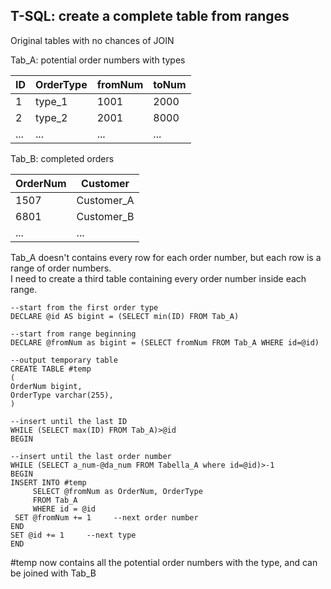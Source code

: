 ## T-SQL: create a complete table from ranges

Original tables with no chances of JOIN  

Tab_A: potential order numbers with types

| ID | OrderType | fromNum | toNum |  
| --- | --- | --- | --- |  
| 1 | type_1 | 1001 | 2000 |  
| 2 | type_2 | 2001 | 8000 |  
| ... | ... | ... | ... |  

Tab_B: completed orders

| OrderNum | Customer |
| --- | --- |
| 1507 | Customer_A |
| 6801 | Customer_B |
| ... | ... |

Tab_A doesn't contains every row for each order number, but each row is a range of order numbers.  
I need to create a third table containing every order number inside each range.  


```
--start from the first order type
DECLARE @id AS bigint = (SELECT min(ID) FROM Tab_A) 

--start from range beginning
DECLARE @fromNum as bigint = (SELECT fromNum FROM Tab_A WHERE id=@id) 

--output temporary table
CREATE TABLE #temp
(
OrderNum bigint,
OrderType varchar(255),
)

--insert until the last ID
WHILE (SELECT max(ID) FROM Tab_A)>@id
BEGIN

--insert until the last order number
WHILE (SELECT a_num-@da_num FROM Tabella_A where id=@id)>-1
BEGIN
INSERT INTO #temp
     SELECT @fromNum as OrderNum, OrderType 
     FROM Tab_A
     WHERE id = @id
 SET @fromNum += 1     --next order number
END
SET @id += 1     --next type
END
```

#temp now contains all the potential order numbers with the type, and can be joined with Tab_B  

